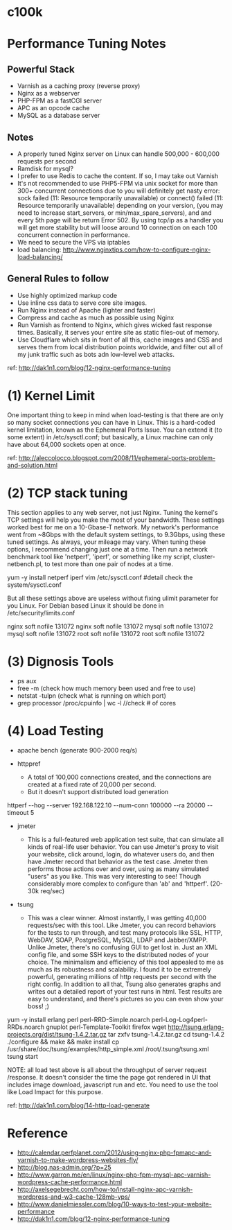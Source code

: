 c100k
=====

Performance Tuning Notes
============================
## Powerful Stack
* Varnish as a caching proxy (reverse proxy)
* Nginx as a webserver
* PHP-FPM as a fastCGI server
* APC as an opcode cache
* MySQL as a database server 

## Notes
* A properly tuned Nginx server on Linux can handle 500,000 - 600,000 requests per second
* Ramdisk for mysql?
* I prefer to use Redis to cache the content. If so, I may take out Varnish
* It's not recommended to use PHP5-FPM via unix socket for more than 300+ concurrent connections due to you will definitely get nasty error: sock failed (11: Resource temporarily unavailable) or connect() failed (11: Resource temporarily unavailable) depending on your version, (you may need to increase start_servers, or min/max_spare_servers), and and every 5th page will be return Error 502. By using tcp/ip as a handler you will get more stability but will loose around 10 connection on each 100 concurrent connection in performance.
* We need to secure the VPS via iptables
* load balancing: http://www.nginxtips.com/how-to-configure-nginx-load-balancing/

## General Rules to follow
* Use highly optimized markup code
* Use inline css data to serve core site images.
* Run Nginx instead of Apache (lighter and faster)
* Compress and cache as much as possible using Nginx
* Run Varnish as frontend to Nginx, which gives wicked fast response times. Basically, it serves your entire site as static files–out of memory.
* Use Cloudflare which sits in front of all this, cache images and CSS and serves them from local distribution points worldwide, and filter out all of my junk traffic such as bots adn low-level web attacks.


ref: http://dak1n1.com/blog/12-nginx-performance-tuning


(1) Kernel Limit
============================
One important thing to keep in mind when load-testing is that there are only so many socket connections you can have in Linux. This is a hard-coded kernel limitation, known as the Ephemeral Ports Issue. You can extend it (to some extent) in /etc/sysctl.conf; but basically, a Linux machine can only have about 64,000 sockets open at once. 

ref: http://aleccolocco.blogspot.com/2008/11/ephemeral-ports-problem-and-solution.html


(2) TCP stack tuning
============================
This section applies to any web server, not just Nginx. Tuning the kernel's TCP settings will help you make the most of your bandwidth. These settings worked best for me on a 10-Gbase-T network. My network's performance went from ~8Gbps with the default system settings, to 9.3Gbps, using these tuned settings. As always, your mileage may vary. When tuning these options, I recommend changing just one at a time. Then run a network benchmark tool like 'netperf', 'iperf', or something like my script, cluster-netbench.pl, to test more than one pair of nodes at a time. 

yum -y install netperf iperf
vim /etc/sysctl.conf   #detail check the system/sysctl.conf

But all these settings above are useless without fixing ulimit parameter for you Linux. For Debian based Linux it should be done in /etc/security/limits.conf

nginx soft nofile 131072
nginx soft nofile 131072
mysql soft nofile 131072
mysql soft nofile 131072
root soft nofile 131072
root soft nofile 131072


(3) Dignosis Tools
============================
* ps aux
* free -m (check how much memory been used and free to use)
* netstat -tulpn (check what is running on which port)
* grep processor /proc/cpuinfo | wc -l //check # of cores



(4) Load Testing
============================
* apache bench (generate 900-2000 req/s)

* httppref
    * A total of 100,000 connections created, and the connections are created at a fixed rate of 20,000 per second.
    * But it doesn't support distributed load generation

httperf --hog --server 192.168.122.10 --num-conn 100000 --ra 20000 --timeout 5

* jmeter
    * This is a full-featured web application test suite, that can simulate all kinds of real-life user behavior. You can use Jmeter's proxy to visit your website, click around, login, do whatever users do, and then have Jmeter record that behavior as the test case. Jmeter then performs those actions over and over, using as many simulated "users" as you like. This was very interesting to see! Though considerably more complex to configure than 'ab' and 'httperf'. (20-30k req/sec)

* tsung
   * This was a clear winner. Almost instantly, I was getting 40,000 requests/sec with this tool. Like Jmeter, you can record behaviors for the tests to run through, and test many protocols like SSL, HTTP, WebDAV, SOAP, PostgreSQL, MySQL, LDAP and Jabber/XMPP. Unlike Jmeter, there's no confusing GUI to get lost in. Just an XML config file, and some SSH keys to the distributed nodes of your choice. The minimalism and efficiency of this tool appealed to me as much as its robustness and scalability. I found it to be extremely powerful, generating millions of http requests per second with the right config. In addition to all that, Tsung also generates graphs and writes out a detailed report of your test runs in html. Test results are easy to understand, and there's pictures so you can even show your boss! ;)

yum -y install erlang perl perl-RRD-Simple.noarch perl-Log-Log4perl-RRDs.noarch gnuplot perl-Template-Toolkit firefox
wget http://tsung.erlang-projects.org/dist/tsung-1.4.2.tar.gz
tar zxfv  tsung-1.4.2.tar.gz
cd tsung-1.4.2
./configure && make && make install
cp  /usr/share/doc/tsung/examples/http_simple.xml /root/.tsung/tsung.xml
tsung start

NOTE:
all load test above is all about the throughput of server request /response. It doesn't consider the time the page got rendered in UI that includes image download, javascript run and etc. You need to use the tool like Load Impact for this purpose.

ref: http://dak1n1.com/blog/14-http-load-generate



Reference
============================
* http://calendar.perfplanet.com/2012/using-nginx-php-fpmapc-and-varnish-to-make-wordpress-websites-fly/
* http://blog.nas-admin.org/?p=25
* http://www.garron.me/en/linux/nginx-php-fpm-mysql-apc-varnish-wordpress-cache-performance.html
* http://axelsegebrecht.com/how-to/install-nginx-apc-varnish-wordpress-and-w3-cache-128mb-vps/
* http://www.danielmiessler.com/blog/10-ways-to-test-your-website-performance
* http://dak1n1.com/blog/12-nginx-performance-tuning

